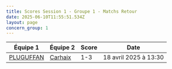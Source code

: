 ```yaml
---
title: Scores Session 1 - Groupe 1 - Matchs Retour
date: 2025-06-10T11:55:51.534Z
layout: page
concern_group: 1
---
```




| Équipe 1 | Équipe 2 | Score | Date |
|----------|----------|-------|------|
| [PLUGUFFAN](/teams/PLUGUFFAN) | [Carhaix](/teams/Carhaix) | 1-3 | 18 avril 2025 à 13:30 |
